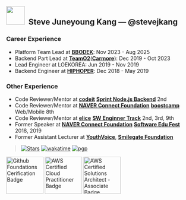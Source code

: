 ## <img src="https://github.githubassets.com/images/mona-loading-default.gif" height="50px" width="50px">&nbsp; Steve Juneyoung Kang — @stevejkang

### Career Experience
- Platform Team Lead at [**BBODEK**](https://www.bbodek.com/): Nov 2023 - Aug 2025
- Backend Part Lead at [**TeamO2**](https://teamo2.kr/)([**Carmore**](https://carmore.kr)): Dec 2019 - Oct 2023
- Lead Engineer at LOEKOREA: Jun 2019 - Nov 2019
- Backend Engineer at [**HIPHOPER**](https://www.hiphoper.com/): Dec 2018 - May 2019

### Other Experience
- Code Reviewer/Mentor at [**codeit**](https://www.codeit.kr/) [**Sprint Node.js Backend**](https://sprint.codeit.kr/) 2nd
- Code Reviewer/Mentor at [**NAVER Connect Foundation**](https://connect.or.kr/) [**boostcamp**](https://boostcamp.connect.or.kr/) Web/Mobile 8th
- Code Reviewer/Mentor at [**elice**](https://elice.io/) [**SW Enginner Track**](https://elice.training/track/sw) 2nd, 3rd, 9th
- Former Speaker at [**NAVER Connect Foundation**](https://connect.or.kr/) [**Software Edu Fest**](https://sef.connect.or.kr/) 2018, 2019
- Former Assistant Lecturer at [**YouthVoice**](https://youthvoice.or.kr/), [**Smilegate Foundation**](https://www.smilegatefoundation.org/)

<!-- <img align="center" height="125px" alt="Steve's GitHub Streak" src="https://github-readme-streak-stats.herokuapp.com/?user=stevejkang&theme=calm&hide_border=true"> <img align="center" height="125px" alt="Steve's Language Stats" src="https://github-readme-stats.vercel.app/api/top-langs/?username=stevejkang&theme=calm&layout=compact&hide_border=true&hide=scss,vue,html&langs_count=8"> <img align="center" height="125px" alt="Steve's GitHub Stats" src="https://github-contribution-stats.vercel.app/api/?username=stevejkang"> -->

> [![Stars](https://img.shields.io/github/stars/stevejkang?logo=github&style=flat&color=AAAAAA)](https://github.com/stevejkang/stevejkang)
> [![wakatime](https://wakatime.com/badge/user/69cc74df-4e87-4c02-8e13-77d49dc4052b.svg?labelColor=555555&color=AAAAAA)](https://wakatime.com/@69cc74df-4e87-4c02-8e13-77d49dc4052b)
> [![pgp](https://img.shields.io/keybase/pgp/stevejkang?style=flat&labelColor=555555&color=AAAAAA)](https://keybase.io/stevejkang/pgp_keys.asc)

<p align="left">
  <a href="https://www.credly.com/badges/9142a44a-3a53-42f5-b31a-0c307094371b/public_url"><img alt="Github Foundations Cerification Badge" src="https://images.credly.com/size/340x340/images/024d0122-724d-4c5a-bd83-cfe3c4b7a073/image.png" width="100" height="100"></a>
  <a href="https://www.credly.com/badges/1fd86d53-72ee-4792-b6b8-6aa83aa8d732/public_url"><img alt="AWS Certified Cloud Practitioner Badge" src="https://images.credly.com/size/340x340/images/00634f82-b07f-4bbd-a6bb-53de397fc3a6/image.png" width="100" height="100"></a>
  <a href="https://www.credly.com/badges/9e4c0731-f536-4f48-8364-411bc738e1b2/public_url"><img alt="AWS Certified Solutions Architect - Associate Badge" src="https://images.credly.com/size/680x680/images/0e284c3f-5164-4b21-8660-0d84737941bc/image.png" width="100" height="100"></a>
</p>
